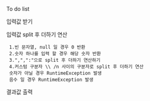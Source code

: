 To do list

입력값 받기
    

입력값 split 후 더하기 연산

     1.빈 문자열, null 일 경우 0 반환
     2.숫자 하나를 입력 할 경우 해당 숫자 반환
     3.",",":"으로 split 후 더하기 연산하기
     4.커스텀 구분자 \\ /n 사이의 구분자로 split 후 더하기 연산
     숫자가 아닐 경우 RuntimeException 발생
     음수 일 경우 RuntimeException 발생

결과값 출력

